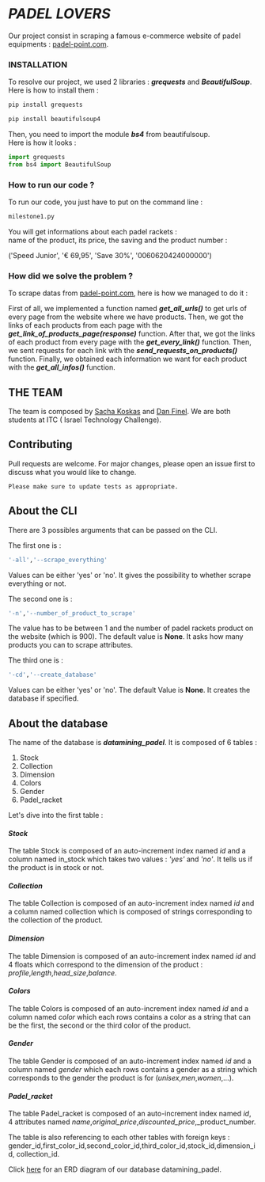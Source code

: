 # _**PADEL LOVERS**_

Our project consist in scraping a famous e-commerce website 
of padel equipments : [padel-point.com]().

### INSTALLATION

To resolve our project, we used 2 libraries : 
_**grequests**_ and _**BeautifulSoup**_. 
Here is how to install them : 

```bash
pip install grequests
```
```bash
pip install beautifulsoup4
```
Then, you need to import the module _**bs4**_ from beautifulsoup.  
Here is how it looks : 

```python
import grequests
from bs4 import BeautifulSoup
```

### How to run our code ? 

To run our code, you just have to put on the command line : 
```bash
milestone1.py
```
You will get informations about each padel rackets :    
name of the product, its price, the saving and the product number : 

('Speed Junior', '€ 69,95', 'Save 30%', '0060620424000000')

### How did we solve the problem ? 

To scrape datas from [padel-point.com](), here is how we managed to do it :

First of all, we implemented a function named _**get_all_urls()**_ to get urls of every page from the website where we have 
products. 
Then, we got the links of each products from each page with the _**get_link_of_products_page(response)**_ function. 
After that, we got the links of each product from every page with the _**get_every_link()**_ function.
Then, we sent requests for each link with the _**send_requests_on_products()**_ function. 
Finally, we obtained each information we want for each product with the _**get_all_infos()**_ function. 

## THE TEAM

The team is composed by [Sacha Koskas](https://www.linkedin.com/in/sacha-koskas-a3a46b1b5/) and [Dan Finel](https://www.linkedin.com/in/dan-finel/). 
We are both students at ITC ( Israel Technology Challenge).

 

## Contributing 

Pull requests are welcome. For major changes, please open an issue first
to discuss what you would like to change.

`Please make sure to update tests as appropriate.`



## About the CLI

There are 3 possibles arguments that can be passed on the CLI. 

The first one is :
```bash
'-all','--scrape_everything'
```
Values can be either 'yes' or 'no'. It gives the possibility to whether scrape everything or not.

The second one is :
```bash
'-n','--number_of_product_to_scrape'
```
The value has to be between 1 and the number of padel rackets product on the website (which is 900).
The default value is **None**.
It asks how many products you can to scrape attributes.

The third one is :
```bash
'-cd','--create_database'
```
Values can be either 'yes' or 'no'.
The default Value is **None**.
It creates the database if specified. 


## About the database 

The name of the database is _**datamining_padel**_.
It is composed of 6 tables :
1. Stock
2. Collection
3. Dimension
4. Colors
5. Gender
6. Padel_racket

Let's dive into the first table : 
#### _**Stock**_
The table Stock is composed of an auto-increment index named _id_ and a column
named in_stock which takes two values : _'yes'_ and _'no'_.
It tells us if the product is in stock or not. 

#### _**Collection**_
The table Collection is composed of an auto-increment index named _id_ and a column
named collection which is composed of strings corresponding to the collection of the product.

#### _**Dimension**_
The table Dimension is composed of an auto-increment index named _id_ and 4 floats which correspond to the dimension of the 
product : _profile_,_length_,_head_size_,_balance_.

#### _**Colors**_
The table Colors is composed of an auto-increment index named _id_ and a column named
_color_ which each rows contains a color as a string that can be the first, the second or the third color of the product.

#### _**Gender**_
The table Gender is composed of an auto-increment index named _id_ and 
a column named _gender_ which each rows contains a gender as a string which corresponds to the gender the product is for (_unisex_,_men_,_women_,...).


#### _**Padel_racket**_
The table Padel_racket is composed of an auto-increment index named _id_, 4 attributes named 
_name_,_original_price_,_discounted_price_,_product_number. 

The table is also referencing to each other tables with foreign keys : 
gender_id,first_color_id,second_color_id,third_color_id,stock_id,dimension_id,
collection_id.

Click [here](https://dbdocs.io/ledan.finel/data_mining_padel?schema=public&view=relationships&table=Collection) for an ERD diagram of our database datamining_padel.





